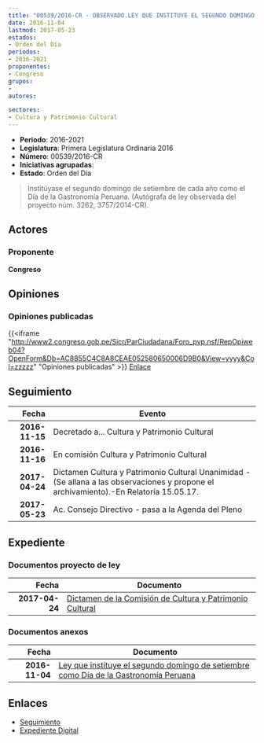 ```yaml
---
title: "00539/2016-CR - OBSERVADO.LEY QUE INSTITUYE EL SEGUNDO DOMINGO DE SETIEMBRE COMO DÍA DE LA GASTRONOMÍA PERUANA"
date: 2016-11-04
lastmod: 2017-05-23
estados:
- Orden del Día
periodos:
- 2016-2021
proponentes:
- Congreso
grupos:
- 
autores:

sectores:
- Cultura y Patrimonio Cultural
---
```

- **Periodo**: 2016-2021
- **Legislatura**: Primera Legislatura Ordinaria 2016
- **Número**: 00539/2016-CR
- **Iniciativas agrupadas**: 
- **Estado**: Orden del Día

> Institúyase el segundo domingo de setiembre de cada año como el Día de la Gastronomía Peruana. (Autógrafa de ley observada del proyecto núm. 3262, 3757/2014-CR).


## Actores

### Proponente

**Congreso**

## Opiniones

### Opiniones publicadas

{{<iframe "http://www2.congreso.gob.pe/Sicr/ParCiudadana/Foro_pvp.nsf/RepOpiweb04?OpenForm&Db=AC8855C4C8A8CEAE052580650006D9B0&View=yyyy&Col=zzzzz" "Opiniones publicadas" >}}
[Enlace](http://www2.congreso.gob.pe/Sicr/ParCiudadana/Foro_pvp.nsf/RepOpiweb04?OpenForm&Db=AC8855C4C8A8CEAE052580650006D9B0&View=yyyy&Col=zzzzz)


## Seguimiento

| Fecha | Evento |
|------:|--------|
| **2016-11-15** | Decretado a... Cultura y Patrimonio Cultural |
| **2016-11-16** | En comisión Cultura y Patrimonio Cultural |
| **2017-04-24** | Dictamen Cultura y Patrimonio Cultural Unanimidad - (Se allana a las observaciones y propone el archivamiento).-En Relatoría 15.05.17. |
| **2017-05-23** | Ac. Consejo Directivo - pasa a la Agenda del Pleno |

## Expediente

### Documentos proyecto de ley

| Fecha | Documento |
|------:|-----------|
| **2017-04-24** | [Dictamen de la Comisión de Cultura y Patrimonio Cultural](http://www.leyes.congreso.gob.pe/Documentos/2016_2021/Dictamenes/Proyectos_de_Ley/00539DC05MAY20170424.pdf) |

### Documentos anexos

| Fecha | Documento |
|------:|-----------|
| **2016-11-04** | [Ley que instituye el segundo domingo de setiembre como Día de la Gastronomía Peruana](http://www.leyes.congreso.gob.pe/Documentos/2016_2021/Proyectos_de_Ley_y_de_Resoluciones_Legislativas/PL0053920161104...pdf) |

## Enlaces

- [Seguimiento](http://www2.congreso.gob.pe/Sicr/TraDocEstProc/CLProLey2016.nsf/f7fff46988ca05b1052578e100829cc7/ce52491937e89903052580640059c793?OpenDocument)
- [Expediente Digital](http://www2.congreso.gob.pe/Sicr/TraDocEstProc/Expvirt_2011.nsf/visbusqptramdoc1621/00539?opendocument)

